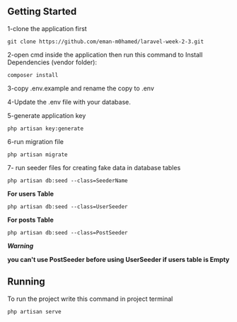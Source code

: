 ## Getting Started

1-clone the application first

    git clone https://github.com/eman-m0hamed/laravel-week-2-3.git

2-open cmd inside the application then run this command to Install Dependencies (vendor folder):

    composer install

3-copy .env.example and rename the copy to .env

4-Update the .env file with your database.

5-generate application key

    php artisan key:generate

6-run migration file

    php artisan migrate
   
7- run seeder files for creating fake data in database tables



    php artisan db:seed --class=SeederName  
    
**For users Table**

    php artisan db:seed --class=UserSeeder  
    
**For posts Table**

    php artisan db:seed --class=PostSeeder   
***Warning***

**you can't use PostSeeder before using UserSeeder if users table is Empty**
    

## Running
To run the project write this command in project terminal
    
    php artisan serve


